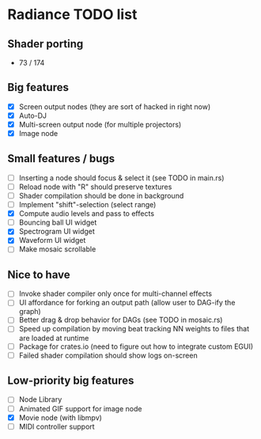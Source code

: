 Radiance TODO list
==================

Shader porting
--------------

* 73 / 174

Big features
------------

* [X] Screen output nodes (they are sort of hacked in right now)
* [X] Auto-DJ
* [X] Multi-screen output node (for multiple projectors)
* [X] Image node

Small features / bugs
---------------------

* [ ] Inserting a node should focus & select it (see TODO in main.rs)
* [ ] Reload node with "R" should preserve textures
* [ ] Shader compilation should be done in background
* [ ] Implement "shift"-selection (select range)
* [X] Compute audio levels and pass to effects
* [ ] Bouncing ball UI widget
* [X] Spectrogram UI widget
* [X] Waveform UI widget
* [ ] Make mosaic scrollable

Nice to have
------------

* [ ] Invoke shader compiler only once for multi-channel effects
* [ ] UI affordance for forking an output path (allow user to DAG-ify the graph)
* [ ] Better drag & drop behavior for DAGs (see TODO in mosaic.rs)
* [ ] Speed up compilation by moving beat tracking NN weights to files that are loaded at runtime
* [ ] Package for crates.io (need to figure out how to integrate custom EGUI)
* [ ] Failed shader compilation should show logs on-screen

Low-priority big features
-------------------------

* [ ] Node Library
* [ ] Animated GIF support for image node
* [X] Movie node (with libmpv)
* [ ] MIDI controller support
